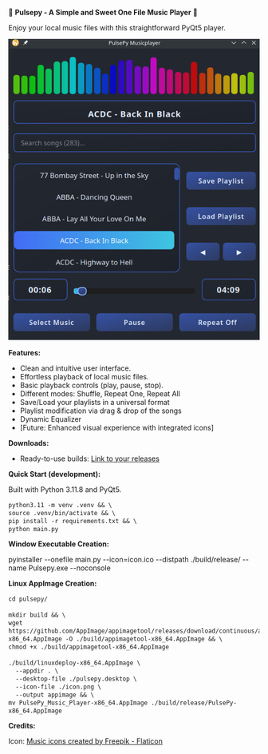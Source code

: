 🎵 **Pulsepy - A Simple and Sweet One File Music Player** 🎵

Enjoy your local music files with this straightforward PyQt5 player.

![Alt Text](./preview.png)


**Features:**

* Clean and intuitive user interface.
* Effortless playback of local music files.
* Basic playback controls (play, pause, stop).
* Different modes: Shuffle, Repeat One, Repeat All
* Save/Load your playlists in a universal format
* Playlist modification via drag & drop of the songs
* Dynamic Equalizer
* \[Future: Enhanced visual experience with integrated icons]


**Downloads:**

* Ready-to-use builds: [Link to your releases](https://github.com/Program-Adam/Pulsepy/releases/tag/v1.0.0)


**Quick Start (development):**

Built with Python 3.11.8 and PyQt5.

    python3.11 -m venv .venv && \
    source .venv/bin/activate && \
    pip install -r requirements.txt && \
    python main.py


**Window Executable Creation:**

  pyinstaller --onefile main.py --icon=icon.ico --distpath ./build/release/ --name Pulsepy.exe --noconsole


**Linux AppImage Creation:**

    cd pulsepy/

    mkdir build && \
    wget https://github.com/AppImage/appimagetool/releases/download/continuous/appimagetool-x86_64.AppImage -O ./build/appimagetool-x86_64.AppImage && \
    chmod +x ./build/appimagetool-x86_64.AppImage

    ./build/linuxdeploy-x86_64.AppImage \
      --appdir . \
      --desktop-file ./pulsepy.desktop \
      --icon-file ./icon.png \
      --output appimage && \
    mv PulsePy_Music_Player-x86_64.AppImage ./build/release/PulsePy-x86_64.AppImage

**Credits:**

Icon: [Music icons created by Freepik - Flaticon](https://www.flaticon.com/free-icons/music)
